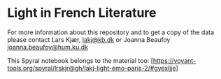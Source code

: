 # Light in French Literature

﻿For more information about this repository and to get a copy of the data please contact Lars Kjær, lakj@kb.dk or Joanna Beaufoy joanna.beaufoy@hum.ku.dk

This Spyral notebook belongs to the material too: [https://voyant-tools.org/spyral/lrskjr@gh/lakj-light-emo-paris-2/#gyexljje] 
